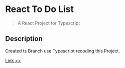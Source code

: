 # React To Do List

> A React Project for Typescript

## Description

Created ts Branch use Typescript recoding this Project.

[Link >>]()